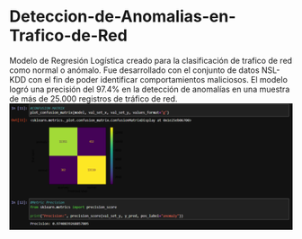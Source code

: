 # Deteccion-de-Anomalias-en-Trafico-de-Red
Modelo de Regresión Logística creado para la clasificación de trafico de red como normal o anómalo. Fue desarrollado con el conjunto de datos NSL-KDD con el fin de poder identificar comportamientos maliciosos. El modelo logró una precisión del 97.4% en la detección de anomalías en una muestra de más de 25.000 registros de tráfico de red.
![](https://github.com/SatSadhu/Deteccion-de-Anomalias-en-Trafico-de-Red/blob/main/img_trafico_de_red.png)
